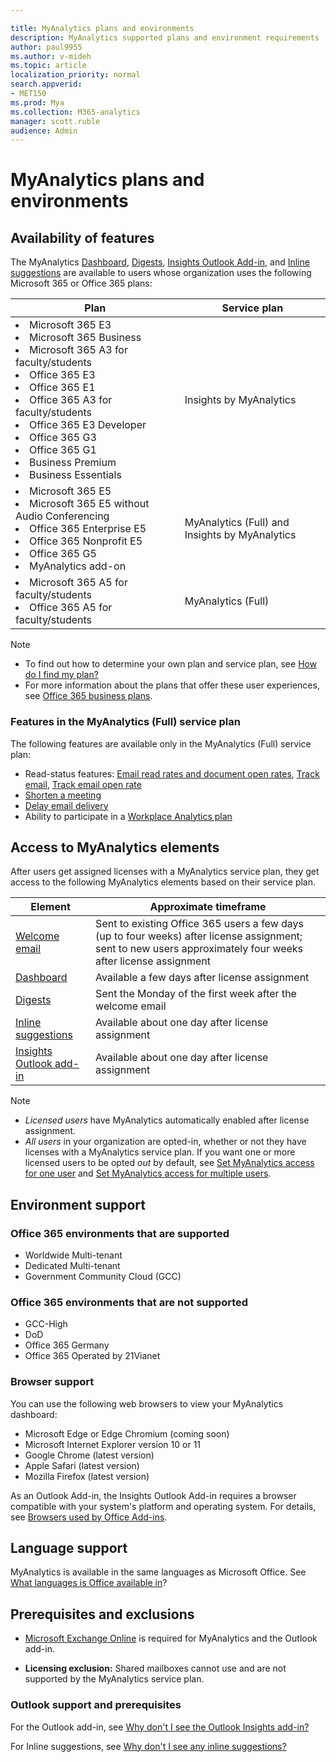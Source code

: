 ```yaml
---

title: MyAnalytics plans and environments
description: MyAnalytics supported plans and environment requirements
author: paul9955
ms.author: v-mideh
ms.topic: article
localization_priority: normal 
search.appverid:
- MET150
ms.prod: Mya
ms.collection: M365-analytics
manager: scott.ruble
audience: Admin
---
```


# MyAnalytics plans and environments

## Availability of features

The MyAnalytics [Dashboard](../use/dashboard-2.md), [Digests](../use/email-digest-2.md), [Insights Outlook Add-in](../use/add-in.md), and [Inline suggestions](../use/mya-notifications.md) are available to users whose organization uses the following Microsoft 365 or Office 365 plans:

| Plan  | Service plan | 
| ----- | ----- |
| <li>Microsoft 365 E3  <li>Microsoft 365 Business     <li>Microsoft 365 A3 for faculty/students <li>Office 365 E3  <li>Office 365 E1 <li>Office 365 A3 for faculty/students  <li>Office 365 E3 Developer <li>Office 365 G3   <li>Office 365 G1 <li>Business Premium <li>Business Essentials |  Insights by MyAnalytics |
| <li>Microsoft 365 E5 <li>Microsoft 365 E5 without Audio Conferencing &nbsp; &nbsp; &nbsp; <li>Office 365 Enterprise E5 <li>Office 365 Nonprofit E5 <li>Office 365 G5<li>MyAnalytics add-on | MyAnalytics (Full) and   Insights by MyAnalytics | 
| <li>Microsoft 365 A5 for faculty/students <li>Office 365 A5 for faculty/students | MyAnalytics (Full) | 
 
> [!Note]
> * To find out how to determine your own plan and service plan, see [How do I find my plan?](../overview/mya-faq.md#q4-how-can-i-find-out-what-my-plan-is) 
> * For more information about the plans that offer these user experiences, see [Office 365 business plans](https://products.office.com/business/compare-more-office-365-for-business-plans).

### Features in the MyAnalytics (Full) service plan

The following features are available only in the MyAnalytics (Full) service plan: 
 * Read-status features: [Email read rates and document open rates](../use/use-the-insights.md#track-email-and-document-open-rates), [Track email](../use/mya-notifications.md#track-email), [Track email open rate](../use/mya-notifications.md#track-email-open-rate)   
 * [Shorten a meeting](../use/mya-notifications.md#shorten-a-meeting) 
 * [Delay email delivery](../use/mya-notifications.md#delay-email-delivery) 
 * Ability to participate in a [Workplace Analytics plan](../../tutorials/solutionsv2-intro.md) 
 <!-- REMOVED 30sept2020 * Ability to participate in a [Workplace Analytics plan](../../tutorials/solutionsv2-intro.md) BUT RE-ADDED 2/12/2021-->

## Access to MyAnalytics elements

After users get assigned licenses with a MyAnalytics service plan, they get access to the following MyAnalytics elements based on their service plan.

| Element | Approximate timeframe |
| ------- | ------------------|
|  [Welcome email](../use/mya-welcome-email.md)| Sent to existing Office 365 users a few days (up to four weeks) after license assignment; sent to new users approximately four weeks after license assignment|
|  [Dashboard](../use/dashboard-2.md)  | Available a few days after license assignment |
|  [Digests](../use/email-digest-2.md)  | Sent the Monday of the first week after the welcome email |
|  [Inline suggestions](../use/mya-notifications.md)  | Available about one day after license assignment |
|  [Insights Outlook add-in](../use/add-in.md)  | Available about one day after license assignment |


> [!Note]  
> * _Licensed users_ have MyAnalytics automatically enabled after license assignment. 
> * _All users_ in your organization are opted-in, whether or not they have licenses with a MyAnalytics service plan. If you want one or more licensed users to be opted _out_ by default, see [Set MyAnalytics access for one user](../setup/configure-myanalytics.md#set-myanalytics-access-for-one-user) and [Set MyAnalytics access for multiple users](../setup/configure-myanalytics.md#set-myanalytics-access-for-multiple-users).

## Environment support

### Office 365 environments that are supported

* Worldwide Multi-tenant
* Dedicated Multi-tenant
* Government Community Cloud (GCC)

### Office 365 environments that are not supported

* GCC-High
* DoD
* Office 365 Germany
* Office 365 Operated by 21Vianet

### Browser support

You can use the following web browsers to view your MyAnalytics dashboard:

* Microsoft Edge or Edge Chromium (coming soon)
* Microsoft Internet Explorer version 10 or 11
* Google Chrome (latest version)
* Apple Safari (latest version)
* Mozilla Firefox (latest version)

As an Outlook Add-in, the Insights Outlook Add-in requires a browser compatible with your system's platform and operating system. For details, see [Browsers used by Office Add-ins](https://docs.microsoft.com/office/dev/add-ins/concepts/browsers-used-by-office-web-add-ins).

## Language support

MyAnalytics is available in the same languages as Microsoft Office. See [What languages is Office available in](https://support.office.com/en-ie/article/what-languages-is-office-available-in-26d30382-9fba-45dd-bf55-02ab03e2a7ec)?

## Prerequisites and exclusions

* [Microsoft Exchange Online](https://docs.microsoft.com/office365/servicedescriptions/exchange-online-service-description/exchange-online-service-description) is required for MyAnalytics and the Outlook add-in.

* **Licensing exclusion:** Shared mailboxes cannot use and are not supported by the MyAnalytics service plan.

### Outlook support and prerequisites

For the Outlook add-in, see [Why don't I see the Outlook Insights add-in?](../use/add-in.md#why-dont-i-see-the-outlook-insights-add-in)

For Inline suggestions, see [Why don't I see any inline suggestions?](../use/mya-notifications.md#why-dont-i-see-any-inline-suggestions)
